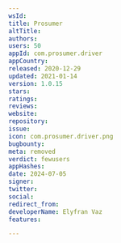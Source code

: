 ```yaml
---
wsId: 
title: Prosumer
altTitle: 
authors: 
users: 50
appId: com.prosumer.driver
appCountry: 
released: 2020-12-29
updated: 2021-01-14
version: 1.0.15
stars: 
ratings: 
reviews: 
website: 
repository: 
issue: 
icon: com.prosumer.driver.png
bugbounty: 
meta: removed
verdict: fewusers
appHashes: 
date: 2024-07-05
signer: 
twitter: 
social: 
redirect_from: 
developerName: Elyfran Vaz
features: 

---
```


